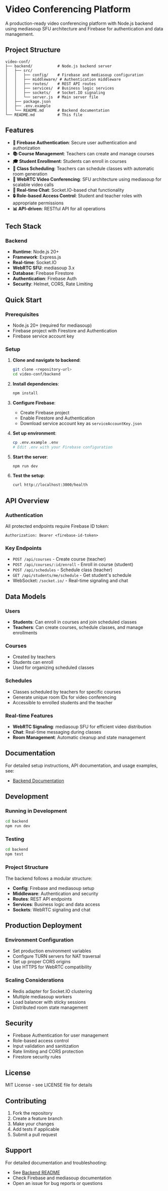 # Video Conferencing Platform

A production-ready video conferencing platform with Node.js backend using mediasoup SFU architecture and Firebase for authentication and data management.

## Project Structure

```
video-conf/
├── backend/           # Node.js backend server
│   ├── src/
│   │   ├── config/    # Firebase and mediasoup configuration
│   │   ├── middleware/ # Authentication middleware
│   │   ├── routes/    # REST API routes
│   │   ├── services/  # Business logic services
│   │   ├── sockets/   # Socket.IO signaling
│   │   └── server.js  # Main server file
│   ├── package.json
│   ├── .env.example
│   └── README.md      # Backend documentation
└── README.md          # This file
```

## Features

- **🔐 Firebase Authentication**: Secure user authentication and authorization
- **📚 Course Management**: Teachers can create and manage courses
- **🎓 Student Enrollment**: Students can enroll in courses
- **📅 Class Scheduling**: Teachers can schedule classes with automatic room generation
- **🎥 WebRTC Video Conferencing**: SFU architecture using mediasoup for scalable video calls
- **💬 Real-time Chat**: Socket.IO-based chat functionality
- **🔒 Role-based Access Control**: Student and teacher roles with appropriate permissions
- **📊 API-driven**: RESTful API for all operations

## Tech Stack

### Backend
- **Runtime**: Node.js 20+
- **Framework**: Express.js
- **Real-time**: Socket.IO
- **WebRTC SFU**: mediasoup 3.x
- **Database**: Firebase Firestore
- **Authentication**: Firebase Auth
- **Security**: Helmet, CORS, Rate Limiting

## Quick Start

### Prerequisites
- Node.js 20+ (required for mediasoup)
- Firebase project with Firestore and Authentication
- Firebase service account key

### Setup

1. **Clone and navigate to backend**:
   ```bash
   git clone <repository-url>
   cd video-conf/backend
   ```

2. **Install dependencies**:
   ```bash
   npm install
   ```

3. **Configure Firebase**:
   - Create Firebase project
   - Enable Firestore and Authentication
   - Download service account key as `serviceAccountKey.json`

4. **Set up environment**:
   ```bash
   cp .env.example .env
   # Edit .env with your Firebase configuration
   ```

5. **Start the server**:
   ```bash
   npm run dev
   ```

6. **Test the setup**:
   ```bash
   curl http://localhost:3000/health
   ```

## API Overview

### Authentication
All protected endpoints require Firebase ID token:
```
Authorization: Bearer <firebase-id-token>
```

### Key Endpoints
- `POST /api/courses` - Create course (teacher)
- `POST /api/courses/:id/enroll` - Enroll in course (student)
- `POST /api/schedules` - Schedule class (teacher)
- `GET /api/students/me/schedule` - Get student's schedule
- WebSocket: `/socket.io/` - Real-time signaling and chat

## Data Models

### Users
- **Students**: Can enroll in courses and join scheduled classes
- **Teachers**: Can create courses, schedule classes, and manage enrollments

### Courses
- Created by teachers
- Students can enroll
- Used for organizing scheduled classes

### Schedules
- Classes scheduled by teachers for specific courses
- Generate unique room IDs for video conferencing
- Accessible to enrolled students and the teacher

### Real-time Features
- **WebRTC Signaling**: mediasoup SFU for efficient video distribution
- **Chat**: Real-time messaging during classes
- **Room Management**: Automatic cleanup and state management

## Documentation

For detailed setup instructions, API documentation, and usage examples, see:
- [Backend Documentation](./backend/README.md)

## Development

### Running in Development
```bash
cd backend
npm run dev
```

### Testing
```bash
cd backend
npm test
```

### Project Structure
The backend follows a modular structure:
- **Config**: Firebase and mediasoup setup
- **Middleware**: Authentication and security
- **Routes**: REST API endpoints
- **Services**: Business logic and data access
- **Sockets**: WebRTC signaling and chat

## Production Deployment

### Environment Configuration
- Set production environment variables
- Configure TURN servers for NAT traversal
- Set up proper CORS origins
- Use HTTPS for WebRTC compatibility

### Scaling Considerations
- Redis adapter for Socket.IO clustering
- Multiple mediasoup workers
- Load balancer with sticky sessions
- Distributed room state management

## Security

- Firebase Authentication for user management
- Role-based access control
- Input validation and sanitization
- Rate limiting and CORS protection
- Firestore security rules

## License

MIT License - see LICENSE file for details

## Contributing

1. Fork the repository
2. Create a feature branch
3. Make your changes
4. Add tests if applicable
5. Submit a pull request

## Support

For detailed documentation and troubleshooting:
- See [Backend README](./backend/README.md)
- Check Firebase and mediasoup documentation
- Open an issue for bug reports or questions